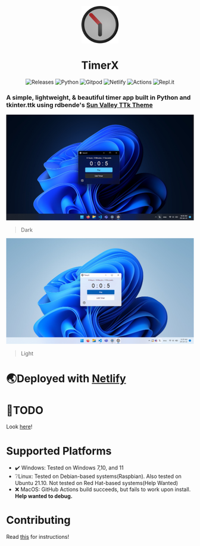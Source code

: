 <p align="center">
    <img alt="TimerX Logo" src="./assets/logo_new.png" width="100px" />
    <h1 align="center">TimerX</h1>
</p>

<p align="center">
    <a style="text-decoration:none" href="https://github.com/Futura-Py/TimerX/releases">
        <img src="https://img.shields.io/github/release/Futura-Py/TimerX.svg?style=flat-square" alt="Releases" width="117px" />
    </a>
    <a style="text-decoration:none" href="https://python.org">
        <img src="https://img.shields.io/badge/python-3670A0?style=for-the-badge&logo=python&logoColor=ffdd54" alt="Python" />
    </a>
    <a style="text-decoration:none" href="https://gitpod.io/#https://github.com/Futura-Py/TimerX">
        <img src="https://img.shields.io/badge/gitpod-f06611.svg?style=for-the-badge&logo=gitpod&logoColor=white" alt="Gitpod" />
    </a>
    <a style="text-decoration:none" href="https://www.netlify.com">
        <img src="https://img.shields.io/badge/netlify-%23000000.svg?style=for-the-badge&logo=netlify&logoColor=#00C7B7" alt="Netlify" />
    </a>
    <a style="text-decoration:none" href="https://github.com/Futura-Py/TimerX/actions">
        <img src="https://img.shields.io/badge/githubactions-%232671E5.svg?style=for-the-badge&logo=githubactions&logoColor=white" alt="Actions" />
    </a>
    <a style="text-decoration:none" href="https://repl.it">
        <img src="https://img.shields.io/badge/Repl.it-%230D101E.svg?style=for-the-badge&logo=replit&logoColor=white" alt="Repl.it" />
    </a>
</p>

### A simple, lightweight, & beautiful timer app built in Python and tkinter.ttk using rdbende's [Sun Valley TTk Theme](https://github.com/rdbende/Sun-Valley-TTk-Theme)

<p style="text-align: center;">
    <img src="./assets/readme/dark.png"></img>
</p>

> Dark

<p style="text-align: center;">
    <img src="./assets/readme/light.png"></img>
</p>

> Light
    
# 🌏Deployed with [Netlify](netlify.app)
    
# 🎯TODO
Look [here](https://github.com/orgs/Futura-Py/projects/1)!

# Supported Platforms
- ✔️ Windows: Tested on Windows 7,10, and 11
- ❔Linux: Tested on Debian-based systems(Raspbian<!-- and ZorinOS-->). Also tested on Ubuntu 21.10. Not tested on Red Hat-based systems(Help Wanted)
- ❌ MacOS: GitHub Actions build succeeds, but fails to work upon install. **Help wanted to debug.**

# Contributing

Read [this](/docs/CONTRIBUTING.md) for instructions!
